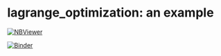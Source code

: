 # lagrange_optimization: an example

[![NBViewer](https://raw.githubusercontent.com/jupyter/design/master/logos/Badges/nbviewer_badge.png)](https://nbviewer.jupyter.org/github/vicente-gonzalez-ruiz/lagrange_optimization/tree/master/)

[![Binder](https://mybinder.org/badge_logo.svg)](https://mybinder.org/v2/gh/vicente-gonzalez-ruiz/lagrange_optimization/master)
